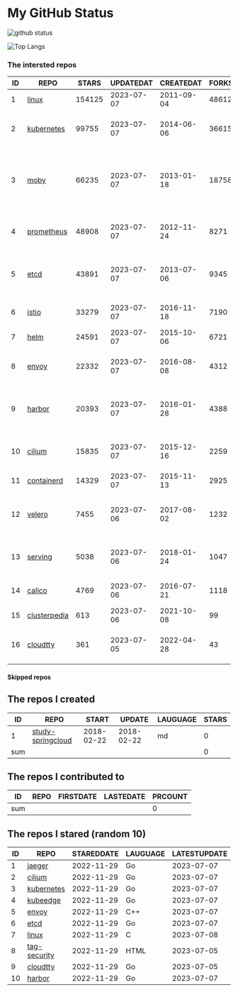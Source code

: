 # My GitHub Status

<img src="https://github-readme-stats-1.yihong0618.vercel.app/api?username=daoqingniu&show_icons=true&&&hide_title=true&count_private=true" alt="github status" />

![Top Langs](https://github-readme-stats-1.yihong0618.vercel.app/api/top-langs/?username=daoqingniu&layout=compact)

<!--START_SECTION:github_repos-->
### The intersted repos
| ID |                              REPO                               | STARS  | UPDATEDAT  | CREATEDAT  | FORKSCOUNT |                                              DESCRIPTIONS                                              |
|----|-----------------------------------------------------------------|--------|------------|------------|------------|--------------------------------------------------------------------------------------------------------|
|  1 | [linux](https://github.com/torvalds/linux)                      | 154125 | 2023-07-07 | 2011-09-04 |      48612 | Linux kernel source tree                                                                               |
|  2 | [kubernetes](https://github.com/kubernetes/kubernetes)          |  99755 | 2023-07-07 | 2014-06-06 |      36615 | Production-Grade Container Scheduling and Management                                                   |
|  3 | [moby](https://github.com/moby/moby)                            |  66235 | 2023-07-07 | 2013-01-18 |      18758 | Moby Project - a collaborative project for the container ecosystem to assemble container-based systems |
|  4 | [prometheus](https://github.com/prometheus/prometheus)          |  48908 | 2023-07-07 | 2012-11-24 |       8271 | The Prometheus monitoring system and time series database.                                             |
|  5 | [etcd](https://github.com/etcd-io/etcd)                         |  43891 | 2023-07-07 | 2013-07-06 |       9345 | Distributed reliable key-value store for the most critical data of a distributed system                |
|  6 | [istio](https://github.com/istio/istio)                         |  33279 | 2023-07-07 | 2016-11-18 |       7190 | Connect, secure, control, and observe services.                                                        |
|  7 | [helm](https://github.com/helm/helm)                            |  24591 | 2023-07-07 | 2015-10-06 |       6721 | The Kubernetes Package Manager                                                                         |
|  8 | [envoy](https://github.com/envoyproxy/envoy)                    |  22332 | 2023-07-07 | 2016-08-08 |       4312 | Cloud-native high-performance edge/middle/service proxy                                                |
|  9 | [harbor](https://github.com/goharbor/harbor)                    |  20393 | 2023-07-07 | 2016-01-28 |       4388 | An open source trusted cloud native registry project that stores, signs, and scans content.            |
| 10 | [cilium](https://github.com/cilium/cilium)                      |  15835 | 2023-07-07 | 2015-12-16 |       2259 | eBPF-based Networking, Security, and Observability                                                     |
| 11 | [containerd](https://github.com/containerd/containerd)          |  14329 | 2023-07-07 | 2015-11-13 |       2925 | An open and reliable container runtime                                                                 |
| 12 | [velero](https://github.com/vmware-tanzu/velero)                |   7455 | 2023-07-06 | 2017-08-02 |       1232 | Backup and migrate Kubernetes applications and their persistent volumes                                |
| 13 | [serving](https://github.com/knative/serving)                   |   5038 | 2023-07-06 | 2018-01-24 |       1047 | Kubernetes-based, scale-to-zero, request-driven compute                                                |
| 14 | [calico](https://github.com/projectcalico/calico)               |   4769 | 2023-07-06 | 2016-07-21 |       1118 | Cloud native networking and network security                                                           |
| 15 | [clusterpedia](https://github.com/clusterpedia-io/clusterpedia) |    613 | 2023-07-06 | 2021-10-08 |         99 | The Encyclopedia of Kubernetes clusters                                                                |
| 16 | [cloudtty](https://github.com/cloudtty/cloudtty)                |    361 | 2023-07-05 | 2022-04-28 |         43 | A Friendly Kubernetes CloudShell (Web Terminal) !                                                      |



#### Skipped repos
<!--END_SECTION:github_repos-->

<!--START_SECTION:my_github-->
## The repos I created
| ID  |                                 REPO                                 |   START    |   UPDATE   | LAUGUAGE | STARS |
|-----|----------------------------------------------------------------------|------------|------------|----------|-------|
|   1 | [study-springcloud](https://github.com/daoqingniu/study-springcloud) | 2018-02-22 | 2018-02-22 | md       |     0 |
| sum |                                                                      |            |            |          |     0 |

## The repos I contributed to
| ID  | REPO | FIRSTDATE | LASTEDATE | PRCOUNT |
|-----|------|-----------|-----------|---------|
| sum |      |           |           |       0 |

## The repos I stared (random 10)
| ID |                          REPO                          | STAREDDATE | LAUGUAGE | LATESTUPDATE |
|----|--------------------------------------------------------|------------|----------|--------------|
|  1 | [jaeger](https://github.com/jaegertracing/jaeger)      | 2022-11-29 | Go       | 2023-07-07   |
|  2 | [cilium](https://github.com/cilium/cilium)             | 2022-11-29 | Go       | 2023-07-07   |
|  3 | [kubernetes](https://github.com/kubernetes/kubernetes) | 2022-11-29 | Go       | 2023-07-07   |
|  4 | [kubeedge](https://github.com/kubeedge/kubeedge)       | 2022-11-29 | Go       | 2023-07-07   |
|  5 | [envoy](https://github.com/envoyproxy/envoy)           | 2022-11-29 | C++      | 2023-07-07   |
|  6 | [etcd](https://github.com/etcd-io/etcd)                | 2022-11-29 | Go       | 2023-07-07   |
|  7 | [linux](https://github.com/torvalds/linux)             | 2022-11-29 | C        | 2023-07-08   |
|  8 | [tag-security](https://github.com/cncf/tag-security)   | 2022-11-29 | HTML     | 2023-07-05   |
|  9 | [cloudtty](https://github.com/cloudtty/cloudtty)       | 2022-11-29 | Go       | 2023-07-05   |
| 10 | [harbor](https://github.com/goharbor/harbor)           | 2022-11-29 | Go       | 2023-07-07   |

<!--END_SECTION:my_github-->
